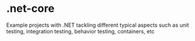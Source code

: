 # .net-core
Example projects with .NET tackling different typical aspects such as unit testing, integration testing, behavior testing, containers, etc
